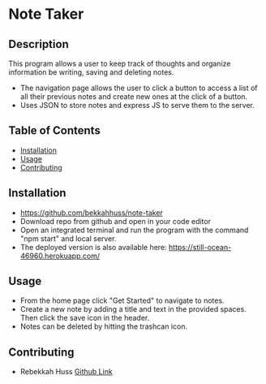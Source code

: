 # Note Taker  

  ## Description 
  This program allows a user to keep track of thoughts and organize information be writing, saving and deleting notes. 
  
  - The navigation page allows the user to click a button to access a list of all their previous notes and create new ones at the click of a button. 
  - Uses JSON to store notes and express JS to serve them to the server.    

  ## Table of Contents 
  - [Installation](#Installation)
  - [Usage](#Usage)
  - [Contributing](#contributing)

  ## Installation 
  - https://github.com/bekkahhuss/note-taker
  - Download repo from github and open in your code editor 
  - Open an integrated terminal and run the program with    the command "npm start" and local server. 
  - The deployed version is also available here: https://still-ocean-46960.herokuapp.com/

  ## Usage 
  - From the home page click "Get Started" to navigate to notes. 
  -  Create a new note by adding a title and text in the provided spaces. Then click the save icon in the header. 
  -  Notes can be deleted by hitting the trashcan icon. 
 
  ## Contributing
  - Rebekkah Huss [Github Link](https://github.com/bekkahhuss)






